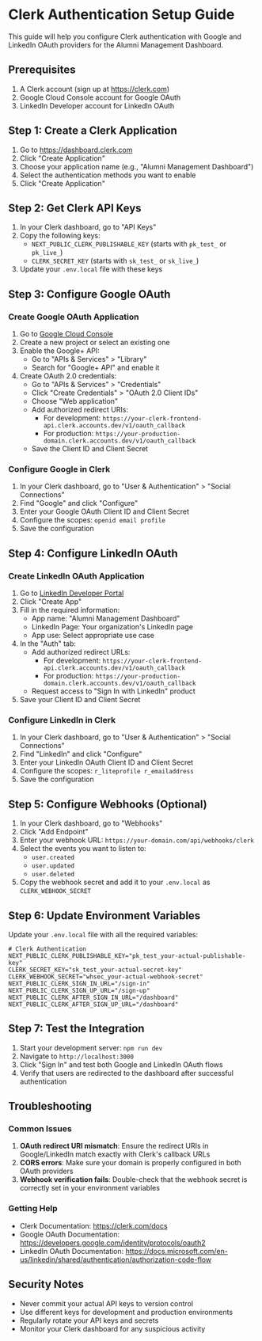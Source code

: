# Clerk Authentication Setup Guide

This guide will help you configure Clerk authentication with Google and LinkedIn OAuth providers for the Alumni Management Dashboard.

## Prerequisites

1. A Clerk account (sign up at https://clerk.com)
2. Google Cloud Console account for Google OAuth
3. LinkedIn Developer account for LinkedIn OAuth

## Step 1: Create a Clerk Application

1. Go to https://dashboard.clerk.com
2. Click "Create Application"
3. Choose your application name (e.g., "Alumni Management Dashboard")
4. Select the authentication methods you want to enable
5. Click "Create Application"

## Step 2: Get Clerk API Keys

1. In your Clerk dashboard, go to "API Keys"
2. Copy the following keys:
   - `NEXT_PUBLIC_CLERK_PUBLISHABLE_KEY` (starts with `pk_test_` or `pk_live_`)
   - `CLERK_SECRET_KEY` (starts with `sk_test_` or `sk_live_`)
3. Update your `.env.local` file with these keys

## Step 3: Configure Google OAuth

### Create Google OAuth Application

1. Go to [Google Cloud Console](https://console.cloud.google.com)
2. Create a new project or select an existing one
3. Enable the Google+ API:
   - Go to "APIs & Services" > "Library"
   - Search for "Google+ API" and enable it
4. Create OAuth 2.0 credentials:
   - Go to "APIs & Services" > "Credentials"
   - Click "Create Credentials" > "OAuth 2.0 Client IDs"
   - Choose "Web application"
   - Add authorized redirect URIs:
     - For development: `https://your-clerk-frontend-api.clerk.accounts.dev/v1/oauth_callback`
     - For production: `https://your-production-domain.clerk.accounts.dev/v1/oauth_callback`
   - Save the Client ID and Client Secret

### Configure Google in Clerk

1. In your Clerk dashboard, go to "User & Authentication" > "Social Connections"
2. Find "Google" and click "Configure"
3. Enter your Google OAuth Client ID and Client Secret
4. Configure the scopes: `openid email profile`
5. Save the configuration

## Step 4: Configure LinkedIn OAuth

### Create LinkedIn OAuth Application

1. Go to [LinkedIn Developer Portal](https://developer.linkedin.com)
2. Click "Create App"
3. Fill in the required information:
   - App name: "Alumni Management Dashboard"
   - LinkedIn Page: Your organization's LinkedIn page
   - App use: Select appropriate use case
4. In the "Auth" tab:
   - Add authorized redirect URLs:
     - For development: `https://your-clerk-frontend-api.clerk.accounts.dev/v1/oauth_callback`
     - For production: `https://your-production-domain.clerk.accounts.dev/v1/oauth_callback`
   - Request access to "Sign In with LinkedIn" product
5. Save your Client ID and Client Secret

### Configure LinkedIn in Clerk

1. In your Clerk dashboard, go to "User & Authentication" > "Social Connections"
2. Find "LinkedIn" and click "Configure"
3. Enter your LinkedIn OAuth Client ID and Client Secret
4. Configure the scopes: `r_liteprofile r_emailaddress`
5. Save the configuration

## Step 5: Configure Webhooks (Optional)

1. In your Clerk dashboard, go to "Webhooks"
2. Click "Add Endpoint"
3. Enter your webhook URL: `https://your-domain.com/api/webhooks/clerk`
4. Select the events you want to listen to:
   - `user.created`
   - `user.updated`
   - `user.deleted`
5. Copy the webhook secret and add it to your `.env.local` as `CLERK_WEBHOOK_SECRET`

## Step 6: Update Environment Variables

Update your `.env.local` file with all the required variables:

```env
# Clerk Authentication
NEXT_PUBLIC_CLERK_PUBLISHABLE_KEY="pk_test_your-actual-publishable-key"
CLERK_SECRET_KEY="sk_test_your-actual-secret-key"
CLERK_WEBHOOK_SECRET="whsec_your-actual-webhook-secret"
NEXT_PUBLIC_CLERK_SIGN_IN_URL="/sign-in"
NEXT_PUBLIC_CLERK_SIGN_UP_URL="/sign-up"
NEXT_PUBLIC_CLERK_AFTER_SIGN_IN_URL="/dashboard"
NEXT_PUBLIC_CLERK_AFTER_SIGN_UP_URL="/dashboard"
```

## Step 7: Test the Integration

1. Start your development server: `npm run dev`
2. Navigate to `http://localhost:3000`
3. Click "Sign In" and test both Google and LinkedIn OAuth flows
4. Verify that users are redirected to the dashboard after successful authentication

## Troubleshooting

### Common Issues

1. **OAuth redirect URI mismatch**: Ensure the redirect URIs in Google/LinkedIn match exactly with Clerk's callback URLs
2. **CORS errors**: Make sure your domain is properly configured in both OAuth providers
3. **Webhook verification fails**: Double-check that the webhook secret is correctly set in your environment variables

### Getting Help

- Clerk Documentation: https://clerk.com/docs
- Google OAuth Documentation: https://developers.google.com/identity/protocols/oauth2
- LinkedIn OAuth Documentation: https://docs.microsoft.com/en-us/linkedin/shared/authentication/authorization-code-flow

## Security Notes

- Never commit your actual API keys to version control
- Use different keys for development and production environments
- Regularly rotate your API keys and secrets
- Monitor your Clerk dashboard for any suspicious activity